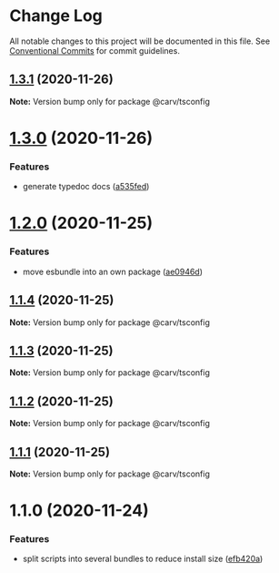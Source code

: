 # Change Log

All notable changes to this project will be documented in this file.
See [Conventional Commits](https://conventionalcommits.org) for commit guidelines.

## [1.3.1](https://github.com/carvjs/tools/compare/@carv/tsconfig@1.3.0...@carv/tsconfig@1.3.1) (2020-11-26)

**Note:** Version bump only for package @carv/tsconfig

# [1.3.0](https://github.com/carvjs/tools/compare/@carv/tsconfig@1.2.0...@carv/tsconfig@1.3.0) (2020-11-26)

### Features

- generate typedoc docs ([a535fed](https://github.com/carvjs/tools/commit/a535fedb97ecc871d8ec92c5c96533355748f405))

# [1.2.0](https://github.com/carvjs/tools/compare/@carv/tsconfig@1.1.4...@carv/tsconfig@1.2.0) (2020-11-25)

### Features

- move esbundle into an own package ([ae0946d](https://github.com/carvjs/tools/commit/ae0946ddc7bee84a6d9c6a96d231a89288356e44))

## [1.1.4](https://github.com/carvjs/tools/compare/@carv/tsconfig@1.1.3...@carv/tsconfig@1.1.4) (2020-11-25)

**Note:** Version bump only for package @carv/tsconfig

## [1.1.3](https://github.com/carvjs/tools/compare/@carv/tsconfig@1.1.2...@carv/tsconfig@1.1.3) (2020-11-25)

**Note:** Version bump only for package @carv/tsconfig

## [1.1.2](https://github.com/carvjs/tools/compare/@carv/tsconfig@1.1.1...@carv/tsconfig@1.1.2) (2020-11-25)

**Note:** Version bump only for package @carv/tsconfig

## [1.1.1](https://github.com/carvjs/tools/compare/@carv/tsconfig@1.1.0...@carv/tsconfig@1.1.1) (2020-11-25)

**Note:** Version bump only for package @carv/tsconfig

# 1.1.0 (2020-11-24)

### Features

- split scripts into several bundles to reduce install size ([efb420a](https://github.com/carvjs/tools/commit/efb420ac3dd5b1e4da705ebbae21527e65075fc6))
